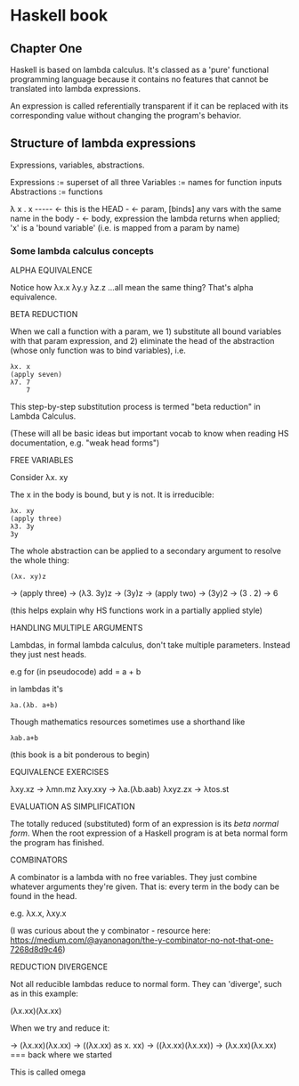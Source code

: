 # Haskell book

## Chapter One

Haskell is based on lambda calculus. It's classed as a 'pure' functional programming language because it contains no features that cannot be translated into lambda expressions.

An expression is called referentially transparent if it can be replaced with its corresponding value without changing the program's behavior.

## Structure of lambda expressions

Expressions, variables, abstractions.

Expressions  := superset of all three
Variables    := names for function inputs
Abstractions := functions

   λ x . x
   -----      <- this is the HEAD
     -        <- param, [binds] any vars with the same name in the body
         -    <- body, expression the lambda returns when applied;
                 'x' is a 'bound variable' (i.e. is mapped from a
                 param by name)
                 
### Some lambda calculus concepts
                          
ALPHA EQUIVALENCE

Notice how
    λx.x
    λy.y
    λz.z
...all mean the same thing? That's alpha equivalence.

BETA REDUCTION

When we call a function with a param, we 1) substitute all bound variables with that param expression, and 2) eliminate the head of the abstraction (whose only function was to bind variables), i.e.

    λx. x
    (apply seven)
    λ7. 7
        7

This step-by-step substitution process is termed "beta reduction" in Lambda Calculus.

(These will all be basic ideas but important vocab to know when reading HS documentation, e.g. "weak head forms") 

FREE VARIABLES

Consider
    λx. xy
    
The x in the body is bound, but y is not. It is irreducible:

    λx. xy
    (apply three)
    λ3. 3y
    3y
    
The whole abstraction can be applied to a secondary argument to resolve the whole thing:

    (λx. xy)z
 -> (apply three)
 -> (λ3. 3y)z
 -> (3y)z
 -> (apply two)
 -> (3y)2
 -> (3 . 2)
 -> 6
 
(this helps explain why HS functions work in a partially applied style)

HANDLING MULTIPLE ARGUMENTS

Lambdas, in formal lambda calculus, don't take multiple parameters. Instead they just nest heads.

e.g for (in pseudocode) add = a + b

in lambdas it's

    λa.(λb. a+b)
    
Though mathematics resources sometimes use a shorthand like

    λab.a+b
    
(this book is a bit ponderous to begin)

EQUIVALENCE EXERCISES

λxy.xz    -> λmn.mz
λxy.xxy   -> λa.(λb.aab)
λxyz.zx   -> λtos.st

EVALUATION AS SIMPLIFICATION

The totally reduced (substituted) form of an expression is its _beta normal form_. When the root expression of a Haskell program is at beta normal form the program has finished.

COMBINATORS

A combinator is a lambda with no free variables. They just combine whatever arguments they're given. That is: every term in the body can be found in the head.

e.g. λx.x, λxy.x

(I was curious about the y combinator - resource here: https://medium.com/@ayanonagon/the-y-combinator-no-not-that-one-7268d8d9c46)

REDUCTION DIVERGENCE

Not all reducible lambdas reduce to normal form. They can 'diverge', such as in this example:

(λx.xx)(λx.xx)

When we try and reduce it:

-> (λx.xx)(λx.xx)
-> ((λx.xx) as x. xx)
-> ((λx.xx)(λx.xx))
-> (λx.xx)(λx.xx) === back where we started

This is called omega
